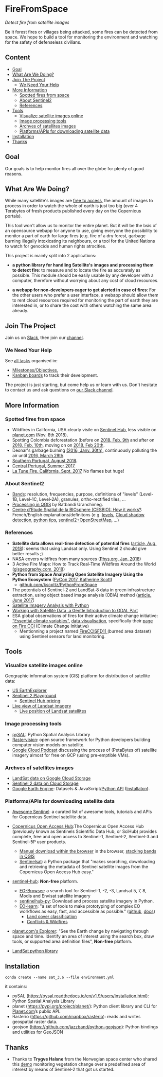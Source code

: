 # FireFromSpace

_Detect fire from satellite images_ 

Be it forest fires or villages being attacked, some fires can be detected from space. We hope to build a tool for monitoring the environment and watching for the safety of defenseless civilians.


## Content

* [Goal](#goal)
* [What Are We Doing?](#what-are-we-doing)
* [Join The Project](#join-the-project)
    * [We Need Your Help](#we-need-your-help)
* [More Information](#more-information)
    * [Spotted fires from space](#spotted-fires-from-space)
    * [About Sentinel2](#about-sentinel2)
    * [References](#references)
* [Tools](#tools)
    * [Visualize satellite images online](#visualize-satellite-images-online)
    * [Image processing tools](#image-processing-tools)
    * [Archves of satellites images](#archves-of-satellites-images)
    * [Platforms/APIs for downloading satellite data](#platformsapis-for-downloading-satellite-data)
* [Installation](#installation)
* [Thanks](#thanks)


## Goal

Our goals is to help monitor fires all over the globe for plenty of good reasons.


## What Are We Doing?

While many satellite's images are [free to access](https://apps.sentinel-hub.com/sentinel-playground), the amount of images to process in order to watch the whole of earth is just too big (over 4 Terabytes of fresh products published every day on the Copernicus portals).

This tool won't allow us to monitor the entire planet. But it will be the bsis of an opensource webapp for anyone to use, giving everyone the possibility to monitor a part of earth for large fires  (e.g. fire of a dry forest, garbage burning illegally intoxicating its neighbours, or a tool for the United Nations to watch for genocide and human rights atrocities.

This project is mainly split into 2 applications:

- **a python library for handling Satellite's images and processing them to detect fire**: to measure and to locate the fire as accurately as possible. This module should be easily usable by any developer with a computer, therefore without worrying about any cost of cloud resources.

- **a webapp for non-developers eager to get alerted in case of fires**: For the other users who prefer a user interface, a webapp should allow them to rent cloud resources required for monitoring the part of earth they are interested in, or to share the cost with others watching the same area already.


## Join The Project

Join us on [Slack](http://dataforgood.no/contact-us/), then join our [channel](https://dataforgood-norway.slack.com/messages/CFJFRAKT2/).


### We Need Your Help

See [all tasks](https://github.com/DataForGood-Norway/FireFromSpace/issues?q=is%3Aopen) organised in:

* [Milestones/Objectives](https://github.com/DataForGood-Norway/FireFromSpace/milestones),
* [Kanban boards](https://github.com/DataForGood-Norway/FireFromSpace/projects) to track their development.

The project is just starting, but come help us or learn with us. Don't hesitate to contact us and ask questions on [our Slack channel](https://dataforgood-norway.slack.com/messages/CFJFRAKT2/).



## More Information

### Spotted fires from space

- Wildfires in California, USA clearly visile on [Sentinel Hub](https://apps.sentinel-hub.com/sentinel-playground/?source=S2&lat=36.22004146127195&lng=-118.61878395080566&zoom=13&preset=3_FALSE_COLOR__URBAN_&layers=B01,B02,B03&maxcc=30&gain=1.0&gamma=1.0&time=2018-05-01%7C2018-11-08&atmFilter=&showDates=true), less visible on [planet.com](https://www.planet.com/explorer/#/types/Sentinel2L1C/mosaic/global_monthly_2017_11_mosaic/center/-118.687,36.204/zoom/12/dates/2018-12-08T11:00:00.000Z..2018-12-19T23:59:59.999Z/geometry/POLYGON((-118.5289+36.22,-118.5306+36.2341,-118.5357+36.2477,-118.544+36.2602,-118.5552+36.2712,-118.5688+36.2802,-118.5844+36.2869,-118.6012+36.291,-118.6187+36.2924,-118.6363+36.291,-118.6531+36.2869,-118.6686+36.2802,-118.6823+36.2712,-118.6934+36.2602,-118.7017+36.2477,-118.7068+36.2341,-118.7086+36.22,-118.7068+36.2059,-118.7017+36.1923,-118.6934+36.1797,-118.6823+36.1687,-118.6686+36.1597,-118.6531+36.153,-118.6363+36.1489,-118.6187+36.1475,-118.6012+36.1489,-118.5844+36.153,-118.5688+36.1597,-118.5552+36.1687,-118.544+36.1797,-118.5357+36.1923,-118.5306+36.2059,-118.5289+36.22))/items/Sentinel2L1C%3AS2A_MSIL1C_20181218T184801_N0207_R070_T11SLA_20181218T202646/centerMarker/true/interval/1%20day) (Nov. 8th 2018).
- Spotting Colombia deforestation (before on [2018, Feb. 9th](https://apps.sentinel-hub.com/sentinel-playground/?source=S2&lat=2.161990957069677&lng=-72.38258600234985&zoom=15&preset=3_FALSE_COLOR__URBAN_&layers=B01,B02,B03&maxcc=20&gain=1.0&gamma=1.0&time=2017-08-01%7C2018-02-09&atmFilter=&showDates=true) and after on [2018, Feb. 10th](https://apps.sentinel-hub.com/sentinel-playground/?source=S2&lat=2.161990957069677&lng=-72.38258600234985&zoom=15&preset=3_FALSE_COLOR__URBAN_&layers=B01,B02,B03&maxcc=20&gain=1.0&gamma=1.0&time=2017-08-01%7C2018-02-10&atmFilter=&showDates=true), moving on on [2018, Feb 20th](https://apps.sentinel-hub.com/sentinel-playground/?source=S2&lat=2.161990957069677&lng=-72.38258600234985&zoom=15&preset=3_FALSE_COLOR__URBAN_&layers=B01,B02,B03&maxcc=20&gain=1.0&gamma=1.0&time=2017-08-01%7C2018-02-20&atmFilter=&showDates=true).
- Deonar's garbage burning [(2016, Janv. 30th)](https://apps.sentinel-hub.com/sentinel-playground/?source=S2&lat=19.06994618081784&lng=72.92392015457153&zoom=15&preset=3_FALSE_COLOR__URBAN_&layers=B01,B02,B03&maxcc=20&gain=1.0&gamma=1.0&time=2015-07-01%7C2016-01-30&atmFilter=&showDates=true),  continuously polluting the air until [2016, March 28th](https://apps.sentinel-hub.com/sentinel-playground/?source=S2&lat=19.06994618081784&lng=72.92392015457153&zoom=15&preset=3_FALSE_COLOR__URBAN_&layers=B01,B02,B03&maxcc=20&gain=1.0&gamma=1.0&time=2015-09-01%7C2016-03-28&atmFilter=&showDates=true).
- [Southern Portugal, August 2018](https://apps.sentinel-hub.com/sentinel-playground/?source=S2&lat=37.274530905549355&lng=-8.45998764038086&zoom=13&preset=3_FALSE_COLOR__URBAN_&layers=B01,B02,B03&maxcc=39&gain=1.0&gamma=1.0&time=2018-02-01%7C2018-08-08&atmFilter=&showDates=false).
- [Central Portugal, Summer 2017](https://apps.sentinel-hub.com/sentinel-playground/?source=S2&lat=39.98843197151454&lng=-8.052978515625&zoom=11&preset=2_COLOR_INFRARED__VEGETATION_&layers=B01,B02,B03&maxcc=100&gain=1.0&gamma=1.0&time=2017-01-01%7C2017-07-07&atmFilter=&showDates=false).
- [La Tune Fire, California, Sept. 2017](https://www.planet.com/gallery/la-tuna-fire-20170905/) No flames but huge!

### About Sentinel2

* [Bands](https://www.gdal.org/frmt_sentinel2.html): resolution, frequencies, purpose, definitions of "levels" (Level-1B, Level-1C, Level-2A), granules, ortho-rectified tiles, ...
* [Processing in QGIS](https://www.youtube.com/watch?v=9VXv3hYYX3c) by Batbandi Uranchimeg.
* [Centre d'Etude Spatial de la BIOsphere (CESBIO): How it works?](http://www.cesbio.ups-tlse.fr/multitemp/?page_id=1336): French/English explanations/definitons (e.g. [levels](http://www.cesbio.ups-tlse.fr/multitemp/?p=3202), [Cloud shadow detection](http://www.cesbio.ups-tlse.fr/multitemp/?p=911), [python tips](http://www.cesbio.ups-tlse.fr/multitemp/?tag=python), [sentinel2+OpenStreetMap](http://www.cesbio.ups-tlse.fr/multitemp/?p=14818), ...)

### References

* **Satellite data allows real-time detection of potential fires** ([article, Aug. 2018](https://earth.esa.int/web/guest/content/-/article/satellite-data-allows-real-time-detection-of-potential-fires)): seems that using Landsat only. Using Sentinel 2 should give better results ;)
* NASA covers wildfires from many sources ([Phys.org, Jan. 2018](https://phys.org/news/2018-01-nasa-wildfires-sources.html))
* 3 Active Fire Maps: How to Track Real-Time Wildfires Around the World ([gisgeography.com, 2018](https://gisgeography.com/active-fire-maps-real-time-wildfires/))
* **Python from Space Analyzing Open Satellite Imagery Using the Python Ecosystem** ([PyCon 2017, Katherine Scott](https://www.youtube.com/watch?v=rUUgLsspTZA))
    * [github.com/kscottz/PythonFromSpace](https://github.com/kscottz/PythonFromSpace)
* The potentials of Sentinel-2 and LandSat-8 data in green infrastructure extraction, using object based image analysis (OBIA) method ([article, June 2017](https://www.tandfonline.com/doi/full/10.1080/22797254.2017.1419441))
* [Satellite Imagery Analysis with Python](https://medium.com/analytics-vidhya/satellite-imagery-analysis-with-python-3f8ccf8a7c32)
* [Working with Satellite Data, a Gentle Introduction to GDAL Part](https://medium.com/planet-stories/a-gentle-introduction-to-gdal-part-4-working-with-satellite-data-d3835b5e2971)
* ESA global observations of fires for their active climate change initiative: ["Essential climate variables"](https://www.youtube.com/watch?v=XxZjbCEm_nE&list=PLbyvawxScNbtxoBLSxzGDhpaB10J7DSzb&index=13), [data visualisation](http://cci.esa.int/content/tablet-app), specifically their [page on Fire CCI](https://www.esa-fire-cci.org/) (Climate Change Initiative)
    * Mentionning a project named [FireCCISFD11 ](https://www.esa-fire-cci.org/node/280) (burned area dataset) using Sentinel sensors for land monitoring.

## Tools

### Visualize satellite images online

Geographic information system (GIS) platform for distribution of satellite data:

* [US EarthExplorer](https://earthexplorer.usgs.gov/)
* [Sentinel 2 Playground](https://www.sentinel-hub.com/explore/sentinel-playground)
    * [Sentinel Hub pricing](https://www.sentinel-hub.com/pricing-plans)
* [Live view of Landsat imagery](http://live.farearth.com/)
    * [Live position of Landsat satellites](http://live.farearth.com/observer/)

### Image processing tools

* [pySAL](https://pysal.readthedocs.io/en/latest/): Python Spatial Analysis Library
* [Rastervision](https://docs.rastervision.io/en/0.8/): open source framework for Python developers building computer vision models on satellite.
* [Google Cloud Podcast](https://www.gcppodcast.com/post/episode-41-descartes-labs-with-tim-kelton/) discussing the process of (PetaBytes of) satellite imagery almost for free on GCP (using pre-emptible VMs).


### Archves of satellites images

* [LandSat data on Google Cloud Storage](https://cloud.google.com/storage/docs/public-datasets/landsat)
* [Sentinel 2 data on Cloud Storage](https://cloud.google.com/storage/docs/public-datasets/sentinel-2)
* [Google Earth Engine](https://developers.google.com/earth-engine/datasets/): Datasets & JavaScript/[Python API](https://github.com/google/earthengine-api/tree/master/python/examples/ipynb) ([Installaton](https://developers.google.com/earth-engine/python_install)).


### Platforms/APIs for downloading satellite data

* [Awesome Sentinel](https://github.com/Fernerkundung/awesome-sentinel): a curated list of awesome tools, tutorials and APIs for Copernicus Sentinel satellite data.

* [Copernicus Open Access Hub](https://scihub.copernicus.eu/):The Copernicus Open Access Hub (previously known as Sentinels Scientific Data Hub, or SciHub) provides complete, free and open access to Sentinel-1, Sentinel-2, Sentinel-3 and Sentinel-5P user products.
    * [Manual download within the browser](https://www.youtube.com/watch?v=e9F7rQ559ks) in the browser, [stacking bands in QGIS](https://www.youtube.com/watch?v=Hh3bEGiZZ2I)
    * [Sentinelsat](https://sentinelsat.readthedocs.io/en/stable/): a Python package that "makes searching, downloading and retrieving the metadata of Sentinel satellite images from the Copernicus Open Access Hub easy."
    
* [sentinel-hub](https://github.com/sentinel-hub): **Non-free** platform.
    * [EO-Browser](https://apps.sentinel-hub.com/eo-browser/):  a search tool for Sentinel-1, -2, -3, Landsat 5, 7, 8, Modis and Envisat satellite imagery
    * [sentinelhub-py](https://github.com/sentinel-hub/sentinelhub-py): Download and process satellite imagery in Python.
    * [EO-learn](https://medium.com/sentinel-hub/introducing-eo-learn-ab37f2869f5c): "a set of tools to make prototyping of complex EO workflows as easy, fast, and accessible as possible." ([github](https://github.com/sentinel-hub/eo-learn), [docs](https://eo-learn.readthedocs.io/en/latest/))
        * [Land cover classification](https://medium.com/sentinel-hub/land-cover-classification-with-eo-learn-part-1-2471e8098195?source=placement_card_footer_grid---------0-41)
        * [Conflicts & Wildfires](https://medium.com/sentinel-hub/environmental-monitoring-of-conflicts-using-sentinel-2-61f07d76e27b)
* [planet.com's Explorer](https://www.planet.com/explorer): "See the Earth change by navigating through space and time. Identify an area of interest using the search box, draw tools, or supported area definition files",  **Non-free** platform.
* [LandSat python library](https://github.com/developmentseed/landsat-util)


## Installation

```shell
conda create --name sat_3.6 --file environment.yml
```

it contains:

* pySAL (https://pysal.readthedocs.io/en/v1.9/users/installation.html): Python Spatial Analysis Library
* planet (https://pypi.org/project/planet/): Python client library and CLI for [Planet.com](Planet.com)’s public API.
* Rasterio (https://github.com/mapbox/rasterio): reads and writes geospatial raster data.
* geojson (https://github.com/jazzband/python-geojson): Python bindings and utilities for GeoJSON


## Thanks

- Thanks to **Trygve Halsne** from the Norwegian space center who shared this [demo](https://gist.github.com/hevgyrt/f141c985cc9d19aaaa0a4832ed80581a) monitoring vegetation change over a predefined area of interest by means of Sentinel-2 that got us started.
